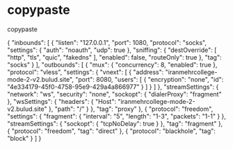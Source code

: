 # copypaste
copypaste


{
  "inbounds": [
    {
      "listen": "127.0.0.1",
      "port": 1080,
      "protocol": "socks",
      "settings": {
        "auth": "noauth",
        "udp": true
      },
      "sniffing": {
        "destOverride": [
          "http",
          "tls",
          "quic",
          "fakedns"
        ],
        "enabled": false,
        "routeOnly": true
      },
      "tag": "socks"
    }
  ],
  "outbounds": [
    {
      "mux": {
        "concurrency": 8,
        "enabled": true
      },
      "protocol": "vless",
      "settings": {
        "vnext": [
          {
            "address": "iranmehrcollege-mode-2-v2.bulud.site",
            "port": 8080,
            "users": [
              {
                "encryption": "none",
                "id": "4e334179-45f0-4758-95e9-429a4a866977"
              }
            ]
          }
        ]
      },
      "streamSettings": {
        "network": "ws",
        "security": "none",
        "sockopt": {
          "dialerProxy": "fragment"
        },
        "wsSettings": {
          "headers": {
            "Host": "iranmehrcollege-mode-2-v2.bulud.site"
          },
          "path": "/"
        }
      },
      "tag": "proxy"
    },
    {
      "protocol": "freedom",
      "settings": {
        "fragment": {
          "interval": "5",
          "length": "1-3",
          "packets": "1-1"
        }
      },
      "streamSettings": {
        "sockopt": {
          "tcpNoDelay": true
        }
      },
      "tag": "fragment"
    },
    {
      "protocol": "freedom",
      "tag": "direct"
    },
    {
      "protocol": "blackhole",
      "tag": "block"
    }
  ]
}
